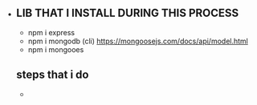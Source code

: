- ## LIB THAT I INSTALL DURING THIS PROCESS
  
   * npm i express
   * npm i mongodb (cli)   https://mongoosejs.com/docs/api/model.html
   * npm i mongooes



   ## steps that i do
   - 
